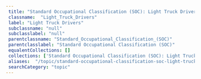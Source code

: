 ```yaml
--- 
 title: "Standard Occupational Classification (SOC): Light Truck Drivers" 
 classname:  "Light_Truck_Drivers" 
 label: "Light Truck Drivers" 
 subclassname: "null" 
 subclasslabel: "null" 
 parentclassname: "Standard_Occupational_Classification_(SOC)" 
 parentclasslabel: "Standard Occupational Classification (SOC)" 
 equalentCollections: [] 
 collections: ['Standard Occupational Classification (SOC): Light Truck Drivers']
 aliases:  "/topic/standard-occupational-classification-soc-light-truck-drivers"  
 searchCategory: "topic" 
---
```

